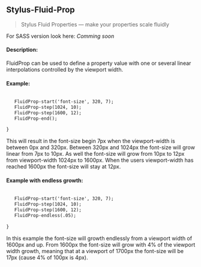 ## Stylus-Fluid-Prop
> Stylus Fluid Properties — make your properties scale fluidly

For SASS version look here: _Comming soon_


#### Description:

FluidProp can be used to define a property value with one or several linear interpolations controlled by the viewport width.


#### Example:

```html {
   
   FluidProp-start('font-size', 320, 7);
   FluidProp-step(1024, 10);
   FluidProp-step(1600, 12);
   FluidProp-end();
   
}
```

This will result in the font-size begin 7px when the viewport-width is between 0px and 320px.
Between 320px and 1024px the font-size will grow linear from 7px to 10px.
As well the font-size will grow from 10px to 12px from viewport-width 1024px to 1600px.
When the users viewport-width has reached 1600px the font-size will stay at 12px.


#### Example with endless growth:

```html {
   
   FluidProp-start('font-size', 320, 7);
   FluidProp-step(1024, 10);
   FluidProp-step(1600, 12);
   FluidProp-endless(.05);
   
}
```

In this example the font-size will growth endlessly from a viewport width of 1600px and up.
From 1600px the font-size will grow with 4% of the viewport width growth, meaning that at a viewport of 1700px the font-size will be 17px (cause 4% of 100px is 4px).
